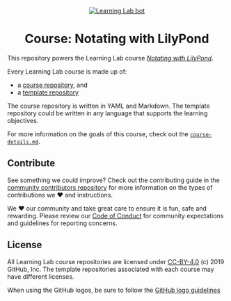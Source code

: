<p align="center"><a href="https://lab.github.com/"><img alt="Learning Lab bot" src="https://user-images.githubusercontent.com/16547949/66514083-15a13a00-eaa2-11e9-97d7-2d5c8a476624.png"></a></p>

<h1 align="center">Course: Notating with LilyPond</h1>

This repository powers the Learning Lab course [_Notating with LilyPond_](https://lab.github.com/gitmusical/notating-with-lilypond/). 

Every Learning Lab course is made up of:
- a [course repository](https://github.com/gitmusical/notating-with-lilypond), and
- a [template repository](https://github.com/gitmusical/notating-with-lilypond-template)

The course repository is written in YAML and Markdown. The template repository could be written in any language that supports the learning objectives.

For more information on the goals of this course, check out the [`course-details.md`](course-details.md). 

## Contribute

See something we could improve? Check out the contributing guide in the [community contributors repository](CONTRIBUTING.md) for more information on the types of contributions we :heart: and instructions.

We :heart: our community and take great care to ensure it is fun, safe and rewarding. Please review our [Code of Conduct](CODE_OF_CONDUCT.md) for community expectations and guidelines for reporting concerns.

## License

All Learning Lab course repositories are licensed under [CC-BY-4.0](../LICENSE) (c) 2019 GitHub, Inc. The template repositories associated with each course may have different licenses.

When using the GitHub logos, be sure to follow the [GitHub logo guidelines](https://github.com/logos)
